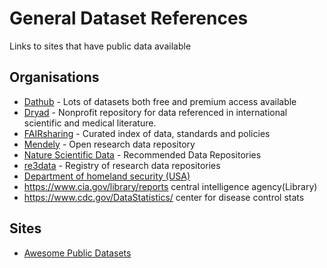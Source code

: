 # General Dataset References
Links to sites that have public data available

## Organisations
* [Dathub](https://datahub.io/docs/about) - Lots of datasets both free and premium access available
* [Dryad](http://datadryad.org/) - Nonprofit repository for data referenced in international scientific and medical literature.
* [FAIRsharing](https://fairsharing.org/) - Curated index of data, standards and policies
* [Mendely](https://data.mendeley.com/) -  Open research data repository
* [Nature Scientific Data](https://www.nature.com/sdata/policies/repositories) - Recommended Data Repositories
* [re3data](https://www.re3data.org/) - Registry of research data repositories
* [Department of homeland security (USA)](https://www.dhs.gov/topic/data)
* https://www.cia.gov/library/reports central intelligence agency(Library)
* https://www.cdc.gov/DataStatistics/ center for disease control stats

## Sites
* [Awesome Public Datasets](https://github.com/awesomedata/awesome-public-datasets)


